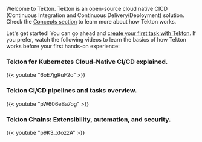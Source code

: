 <!--
---
title: "Getting Started"
linkTitle: "Getting Started"
weight: 1
description: >
  Get started with Tekton
---
-->

Welcome to Tekton. Tekton is an open-source cloud native CICD (Continuous
Integration and Continuous Delivery/Deployment) solution. Check the [Concepts
section](/docs/concepts/) to learn more about how Tekton works.

Let's get started! You can go ahead and [create your first task with
Tekton](/docs/getting-started/tasks/). If you prefer, watch the following
videos to learn the basics of how Tekton works before your first hands-on
experience:

### Tekton for Kubernetes Cloud-Native CI/CD explained.

  {{< youtube "6oE7jgRuF2o"  >}}

### Tekton CI/CD pipelines and tasks overview.

  {{< youtube "pW606eBa7og" >}}

### Tekton Chains: Extensibility, automation, and security.

  {{< youtube "p9K3_xtozzA" >}}


